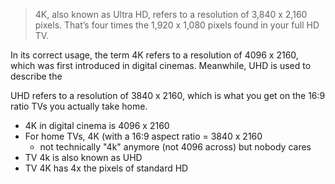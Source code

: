 
> 4K, also known as Ultra HD, refers to a resolution of 3,840 x 2,160 pixels. That’s four times the 1,920 x 1,080 pixels found in your full HD TV.


In its correct usage, the term 4K refers to a resolution of 4096 x 2160, which was first introduced in digital cinemas. Meanwhile, UHD is used to describe the

UHD refers to a resolution of 3840 x 2160, which is what you get on the 16:9 ratio TVs you actually take home.



* 4K in digital cinema is 4096 x 2160
* For home TVs, 4K (with a 16:9 aspect ratio = 3840 x 2160
    * not technically "4k" anymore (not 4096 across) but nobody cares
* TV 4k is also known as UHD
* TV 4K has 4x the pixels of standard HD


